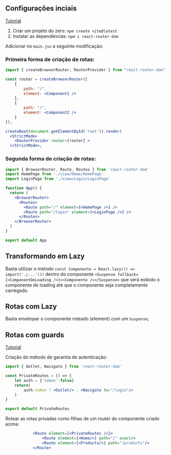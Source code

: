 ## Configurações inciais
[Tutorial](https://www.youtube.com/watch?v=7b42lVMdEjE)

1. Criar um projeto do zero: `npm create vite@latest`
1. Instalar as dependências: `npm i react-router-dom`

Adicionar no `main.jsx` a seguinte modificação:

### Primeira forma de criação de rotas:

```jsx
import { createBrowserRouter, RouterProvider } from "react-router-dom";

const router = createBrowserRouter([
    {
        path: "/",
        element: <Component1 />
    },
    {
        path: "/",
        element: <Component2 />
    }
]);

createRoot(document.getElementById('root')).render(
  <StrictMode>
    <RouterProvider router={router} >
  </StrictMode>,
```

### Segunda forma de criação de rotas:

```jsx
import { BrowserRouter, Route, Routes } from 'react-router-dom'
import HomePage from './view/Home/HomePage'
import LoginPage from './view/Login/LoginPage'

function App() {
  return (
    <BrowserRouter>
      <Routes>
        <Route path="/" element={<HomePage />} />
        <Route path="/login" element={<LoginPage />} />
      </Routes>
    </BrowserRouter>
  )
}

export default App
```

## Transformando em Lazy

Basta utilizar o método `const Componente = React.lazy(() => import('./...')))` dentro do componente `<Suspense fallback={<ComponentDeLoading />}><Componente /></Suspense>` que será exibido o componente de loading até que o componente seja completamente carregado.

## Rotas com Lazy

Basta envelopar o componente roteado (element) com um `Suspense`;

## Rotas com guards
[Tutorial](https://www.youtube.com/watch?v=2k8NleFjG7I)

Criação do método de garantia de autenticação:

```jsx
import { Outlet, Navigate } from 'react-router-dom'

const PrivateRoutes = () => {
    let auth = {'token':false}
    return(
        auth.token ? <Outlet/> : <Navigate to="/login"/>
    )
}

export default PrivateRoutes
```

Rotear as rotas privadas como filhas de um router do componente criado acima:

```jsx
            <Route element={<PrivateRoutes />}>
                <Route element={<Home/>} path="/" exact/>
                <Route element={<Products/>} path="/products"/>
            </Route>
```